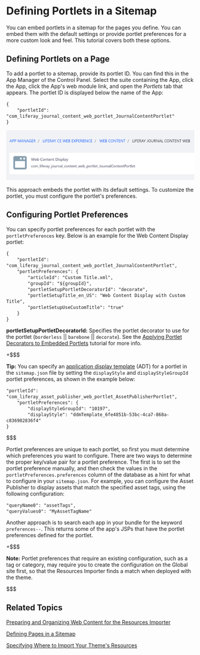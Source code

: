 # Defining Portlets in a Sitemap [](id=defining-portlets-in-a-sitemap)

You can embed portlets in a sitemap for the pages you define. You can embed them 
with the default settings or provide portlet preferences for a more custom look 
and feel. This tutorial covers both these options. 

## Defining Portlets on a Page [](id=defining-portlets-on-a-page)

To add a portlet to a sitemap, provide its portlet ID. You can find this in the
App Manager of the Control Panel. Select the suite containing the App, click the
App, click the App's web module link, and open the *Portlets* tab that appears.
The portlet ID is displayed below the name of the App:

    {
        "portletId": "com_liferay_journal_content_web_portlet_JournalContentPortlet"
    }

![Figure 1: Portlet IDs are listed in the App Manager.](../../../../../images/resources-importer-app-manager-configuration.png)

This approach embeds the portlet with its default settings. To customize the 
portlet, you must configure the portlet's preferences. 

## Configuring Portlet Preferences [](id=configuring-portlet-preferences)

You can specify portlet preferences for each portlet with the 
`portletPreferences` key. Below is an example for the Web Content Display 
portlet:

    {
        "portletId": "com_liferay_journal_content_web_portlet_JournalContentPortlet",
        "portletPreferences": {
            "articleId": "Custom Title.xml",
            "groupId": "${groupId}",
            "portletSetupPortletDecoratorId": "decorate",
            "portletSetupTitle_en_US": "Web Content Display with Custom Title",
            "portletSetupUseCustomTitle": "true"
        }
    }

**portletSetupPortletDecoratorId:** Specifies the portlet decorator to use for 
the portlet (`borderless` || `barebone` || `decorate`). See the 
[Applying Portlet Decorators to Embedded Portlets](/develop/tutorials/-/knowledge_base/7-1/applying-portlet-decorators-to-embedded-portlets) 
tutorial for more info. 

+$$$

**Tip:** You can specify an 
[application display template](/discover/portal/-/knowledge_base/7-1/styling-apps-and-assets) 
(ADT) for a portlet in the `sitemap.json` file by setting the `displayStyle` and 
`displayStyleGroupId` portlet preferences, as shown in the example below:

    "portletId": "com_liferay_asset_publisher_web_portlet_AssetPublisherPortlet",
        "portletPreferences": {
            "displayStyleGroupId": "10197",
            "displayStyle": "ddmTemplate_6fe4851b-53bc-4ca7-868a-c836982836f4"
    }

$$$

Portlet preferences are unique to each portlet, so first you must determine
which preferences you want to configure. There are two ways to determine the
proper key/value pair for a portlet preference. The first is to set the
portlet preference manually, and then check the values in the
`portletPreferences.preferences` column of the database as a hint for what to
configure in your `sitemap.json`. For example, you can configure the Asset
Publisher to display assets that match the specified asset tags, using the
following configuration:

    "queryName0": "assetTags",
    "queryValues0": "MyAssetTagName"

Another approach is to search each app in your bundle for the keyword 
`preferences--`. This returns some of the app's JSPs that have the portlet 
preferences defined for the portlet.

+$$$

**Note:** Portlet preferences that require an existing configuration, such as a 
tag or category, may require you to create the configuration on the Global site 
first, so that the Resources Importer finds a match when deployed with the 
theme. 

$$$

## Related Topics [](id=related-topics)

[Preparing and Organizing Web Content for the Resources Importer](/develop/tutorials/-/knowledge_base/7-1/preparing-and-organizing-web-content-for-the-resources-importer)

[Defining Pages in a Sitemap](/develop/tutorials/-/knowledge_base/7-1/defining-pages-in-a-sitemap)

[Specifying Where to Import Your Theme's Resources](/develop/tutorials/-/knowledge_base/7-1/specifying-where-to-import-your-themes-resources)
